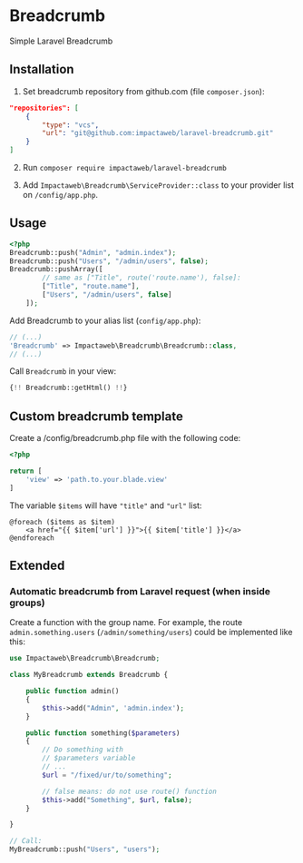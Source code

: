 # Breadcrumb
Simple Laravel Breadcrumb

## Installation

1. Set breadcrumb repository from github.com (file `composer.json`):
```json
"repositories": [
    {
        "type": "vcs",
        "url": "git@github.com:impactaweb/laravel-breadcrumb.git"
    }
]
```

2. Run `composer require impactaweb/laravel-breadcrumb`

3. Add `Impactaweb\Breadcrumb\ServiceProvider::class` to your provider list on `/config/app.php`.

## Usage

```php
<?php
Breadcrumb::push("Admin", "admin.index");
Breadcrumb::push("Users", "/admin/users", false);
Breadcrumb::pushArray([
        // same as ["Title", route('route.name'), false]:
        ["Title", "route.name"], 
        ["Users", "/admin/users", false]
    ]);
```
Add Breadcrumb to your alias list (`config/app.php`):
```php
// (...)
'Breadcrumb' => Impactaweb\Breadcrumb\Breadcrumb::class,
// (...)
```

Call `Breadcrumb` in your view:
```php
{!! Breadcrumb::getHtml() !!}
```

## Custom breadcrumb template

Create a /config/breadcrumb.php file with the following code:

```php
<?php

return [
    'view' => 'path.to.your.blade.view'
]
```

The variable `$items` will have `"title"` and `"url"` list:
```
@foreach ($items as $item)
    <a href="{{ $item['url'] }}">{{ $item['title'] }}</a>
@endforeach
```

## Extended

### Automatic breadcrumb from Laravel request (when inside groups)

Create a function with the group name. 
For example, the route `admin.something.users` (`/admin/something/users`) could be implemented like this:

```php
use Impactaweb\Breadcrumb\Breadcrumb;

class MyBreadcrumb extends Breadcrumb {

    public function admin()
    {
        $this->add("Admin", 'admin.index');
    }

    public function something($parameters)
    {
        // Do something with
        // $parameters variable
        // ...
        $url = "/fixed/ur/to/something";

        // false means: do not use route() function
        $this->add("Something", $url, false);
    }

}

// Call:
MyBreadcrumb::push("Users", "users");
```
